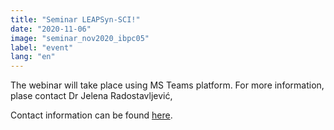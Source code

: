 ```yaml
---
title: "Seminar LEAPSyn-SCI!"
date: "2020-11-06"
image: "seminar_nov2020_ibpc05"
label: "event"
lang: "en"
---
```


The webinar will take place using MS Teams platform.
For more information, plase contact Dr Jelena Radostavljević,

Contact information can be found <a href='https://leapsynsci.com/contact/#page-title'>here</a>.
